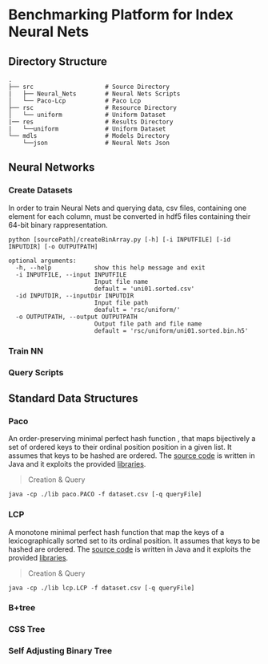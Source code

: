 # Benchmarking Platform for Index Neural Nets

## Directory Structure
    .
    ├── src                    # Source Directory
    |   ├── Neural_Nets        # Neural Nets Scripts          
    │   └── Paco-Lcp           # Paco Lcp
    ├── rsc                    # Resource Directory
    │   └── uniform            # Uniform Dataset
    |── res                    # Results Directory
    |   └──uniform             # Uniform Dataset
    └── mdls                   # Models Directory   
        └──json                # Neural Nets Json 
    
## Neural Networks
### Create Datasets
In order to train Neural Nets and querying data, csv files, containing one element for each column, must be converted in hdf5 files containing their 64-bit binary rappresentation.

```
python [sourcePath]/createBinArray.py [-h] [-i INPUTFILE] [-id INPUTDIR] [-o OUTPUTPATH]
```

```
optional arguments:  
  -h, --help            show this help message and exit  
  -i INPUTFILE, --input INPUTFILE  
                        Input file name   
                        default = 'uni01.sorted.csv'  
  -id INPUTDIR, --inputDir INPUTDIR  
                        Input file path  
                        deafult = 'rsc/uniform/'  
  -o OUTPUTPATH, --output OUTPUTPATH  
                        Output file path and file name  
                        default = 'rsc/uniform/uni01.sorted.bin.h5'  
```

### Train NN
### Query Scripts

## Standard Data Structures
### Paco
An order-preserving minimal perfect hash function , that maps bijectively a set of ordered keys to their ordinal position position in a given list. It assumes that keys to be hashed are ordered. The [source code](src/Paco-Lcp/paco) is written in Java and it exploits the provided [libraries](src/Paco-Lcp/lib).

> Creation & Query
```
java -cp ./lib paco.PACO -f dataset.csv [-q queryFile]
```

### LCP 
A monotone minimal perfect hash function that map the keys of a lexicographically sorted set to its ordinal position. It assumes that keys to be hashed are ordered. The [source code](src/Paco-Lcp/lcp) is written in Java and it exploits the provided [libraries](src/Paco-Lcp/lib).

> Creation & Query
```
java -cp ./lib lcp.LCP -f dataset.csv [-q queryFile]
```

### B+tree
### CSS Tree
### Self Adjusting Binary Tree
